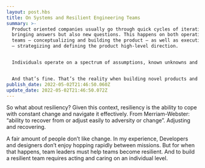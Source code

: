 ```yaml
---
layout: post.hbs
title: On Systems and Resilient Engineering Teams
summary: >-
  Product oriented companies usually go through quick cycles of iterations, each
  bringing answers but also new questions. This happens on both operational
  teams — conceptualizing and building the product — as well as executive teams
  — strategizing and defining the product high-level direction.


  Individuals operate on a spectrum of assumptions, known unknowns and unknown unknowns. 


  And that’s fine. That’s the reality when building novel products and services : you’re making bets on educated guesses and you’re betting time and money on those guesses.
publish_date: 2022-05-02T21:46:50.060Z
update_date: 2022-05-02T21:46:50.072Z
---
```

So what about resiliency? Given this context, resiliency is the ability to cope with constant change and navigate it effectively. From Merriam-Webster: “ability to recover from or adjust easily to adversity or change”. Adjusting and recovering.

A fair amount of people don’t like change. In my experience, Developers and designers don’t enjoy hopping rapidly between missions. But for when that happens, team leaders must help teams become resilient. And to build a resilient team requires acting and caring on an individual level.